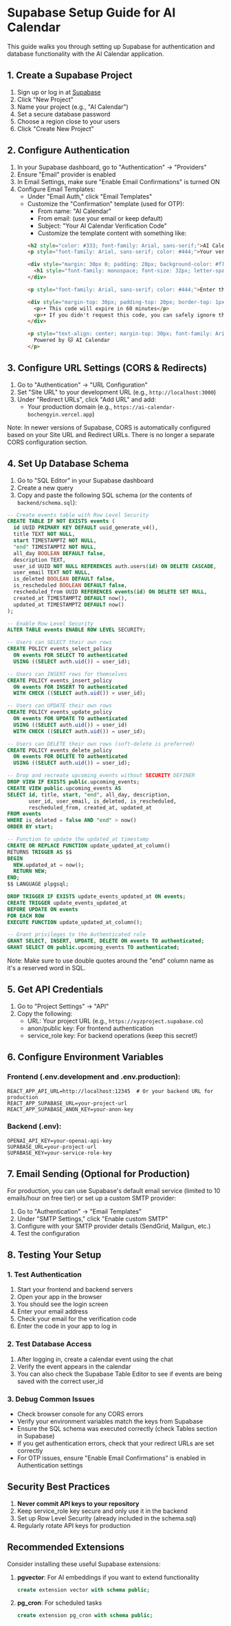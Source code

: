 # Supabase Setup Guide for AI Calendar

This guide walks you through setting up Supabase for authentication and database functionality with the AI Calendar application.

## 1. Create a Supabase Project

1. Sign up or log in at [Supabase](https://app.supabase.io/)
2. Click "New Project"
3. Name your project (e.g., "AI Calendar")
4. Set a secure database password
5. Choose a region close to your users
6. Click "Create New Project"

## 2. Configure Authentication

1. In your Supabase dashboard, go to "Authentication" → "Providers"
2. Ensure "Email" provider is enabled
3. In Email Settings, make sure "Enable Email Confirmations" is turned ON
4. Configure Email Templates:
   - Under "Email Auth," click "Email Templates"
   - Customize the "Confirmation" template (used for OTP):
     - From name: "AI Calendar"
     - From email: (use your email or keep default)
     - Subject: "Your AI Calendar Verification Code"
     - Customize the template content with something like:
     ```html
     <h2 style="color: #333; font-family: Arial, sans-serif;">AI Calendar Verification</h2>
     <p style="font-family: Arial, sans-serif; color: #444;">Your verification code for AI Calendar is:</p>
     
     <div style="margin: 30px 0; padding: 20px; background-color: #f7f9fc; border-radius: 6px; text-align: center;">
       <h1 style="font-family: monospace; font-size: 32px; letter-spacing: 5px; color: #007AFF;">{{ .Token }}</h1>
     </div>
     
     <p style="font-family: Arial, sans-serif; color: #444;">Enter this code in the verification screen to complete your login.</p>
     
     <div style="margin-top: 30px; padding-top: 20px; border-top: 1px solid #eee; font-family: Arial, sans-serif; color: #666; font-size: 14px;">
       <p>• This code will expire in 60 minutes</p>
       <p>• If you didn't request this code, you can safely ignore this email</p>
     </div>
     
     <p style="text-align: center; margin-top: 30px; font-family: Arial, sans-serif; color: #999;">
       Powered by 🐱 AI Calendar
     </p>
     ```

## 3. Configure URL Settings (CORS & Redirects)

1. Go to "Authentication" → "URL Configuration"
2. Set "Site URL" to your development URL (e.g., `http://localhost:3000`)
3. Under "Redirect URLs", click "Add URL" and add:
   - Your production domain (e.g., `https://ai-calendar-bochengyin.vercel.app`)
   
Note: In newer versions of Supabase, CORS is automatically configured based on your Site URL and Redirect URLs. There is no longer a separate CORS configuration section.

## 4. Set Up Database Schema

1. Go to "SQL Editor" in your Supabase dashboard
2. Create a new query
3. Copy and paste the following SQL schema (or the contents of `backend/schema.sql`):

```sql
-- Create events table with Row Level Security
CREATE TABLE IF NOT EXISTS events (
  id UUID PRIMARY KEY DEFAULT uuid_generate_v4(),
  title TEXT NOT NULL,
  start TIMESTAMPTZ NOT NULL,
  "end" TIMESTAMPTZ NOT NULL,
  all_day BOOLEAN DEFAULT false,
  description TEXT,
  user_id UUID NOT NULL REFERENCES auth.users(id) ON DELETE CASCADE,
  user_email TEXT NOT NULL,
  is_deleted BOOLEAN DEFAULT false,
  is_rescheduled BOOLEAN DEFAULT false,
  rescheduled_from UUID REFERENCES events(id) ON DELETE SET NULL,
  created_at TIMESTAMPTZ DEFAULT now(),
  updated_at TIMESTAMPTZ DEFAULT now()
);

-- Enable Row Level Security
ALTER TABLE events ENABLE ROW LEVEL SECURITY;

-- Users can SELECT their own rows
CREATE POLICY events_select_policy
  ON events FOR SELECT TO authenticated
  USING ((SELECT auth.uid()) = user_id);

-- Users can INSERT rows for themselves
CREATE POLICY events_insert_policy
  ON events FOR INSERT TO authenticated
  WITH CHECK ((SELECT auth.uid()) = user_id);

-- Users can UPDATE their own rows
CREATE POLICY events_update_policy
  ON events FOR UPDATE TO authenticated
  USING ((SELECT auth.uid()) = user_id)
  WITH CHECK ((SELECT auth.uid()) = user_id);

-- Users can DELETE their own rows (soft-delete is preferred)
CREATE POLICY events_delete_policy
  ON events FOR DELETE TO authenticated
  USING ((SELECT auth.uid()) = user_id);

-- Drop and recreate upcoming_events without SECURITY DEFINER
DROP VIEW IF EXISTS public.upcoming_events;
CREATE VIEW public.upcoming_events AS
SELECT id, title, start, "end", all_day, description,
       user_id, user_email, is_deleted, is_rescheduled,
       rescheduled_from, created_at, updated_at
FROM events
WHERE is_deleted = false AND "end" > now()
ORDER BY start;

-- Function to update the updated_at timestamp
CREATE OR REPLACE FUNCTION update_updated_at_column()
RETURNS TRIGGER AS $$
BEGIN
  NEW.updated_at = now();
  RETURN NEW;
END;
$$ LANGUAGE plpgsql;

DROP TRIGGER IF EXISTS update_events_updated_at ON events;
CREATE TRIGGER update_events_updated_at
BEFORE UPDATE ON events
FOR EACH ROW
EXECUTE FUNCTION update_updated_at_column();

-- Grant privileges to the Authenticated role
GRANT SELECT, INSERT, UPDATE, DELETE ON events TO authenticated;
GRANT SELECT ON public.upcoming_events TO authenticated;
```

Note: Make sure to use double quotes around the "end" column name as it's a reserved word in SQL.

## 5. Get API Credentials

1. Go to "Project Settings" → "API"
2. Copy the following:
   - URL: Your project URL (e.g., `https://xyzproject.supabase.co`)
   - anon/public key: For frontend authentication
   - service_role key: For backend operations (keep this secret!)

## 6. Configure Environment Variables

### Frontend (.env.development and .env.production):
```
REACT_APP_API_URL=http://localhost:12345  # Or your backend URL for production
REACT_APP_SUPABASE_URL=your-project-url
REACT_APP_SUPABASE_ANON_KEY=your-anon-key
```

### Backend (.env):
```
OPENAI_API_KEY=your-openai-api-key
SUPABASE_URL=your-project-url
SUPABASE_KEY=your-service-role-key
```

## 7. Email Sending (Optional for Production)

For production, you can use Supabase's default email service (limited to 10 emails/hour on free tier) or set up a custom SMTP provider:

1. Go to "Authentication" → "Email Templates"
2. Under "SMTP Settings," click "Enable custom SMTP"
3. Configure with your SMTP provider details (SendGrid, Mailgun, etc.)
4. Test the configuration

## 8. Testing Your Setup

### 1. Test Authentication
1. Start your frontend and backend servers
2. Open your app in the browser
3. You should see the login screen
4. Enter your email address
5. Check your email for the verification code
6. Enter the code in your app to log in

### 2. Test Database Access
1. After logging in, create a calendar event using the chat
2. Verify the event appears in the calendar
3. You can also check the Supabase Table Editor to see if events are being saved with the correct user_id

### 3. Debug Common Issues
- Check browser console for any CORS errors
- Verify your environment variables match the keys from Supabase
- Ensure the SQL schema was executed correctly (check Tables section in Supabase)
- If you get authentication errors, check that your redirect URLs are set correctly
- For OTP issues, ensure "Enable Email Confirmations" is enabled in Authentication settings

## Security Best Practices

1. **Never commit API keys to your repository**
2. Keep service_role key secure and only use it in the backend
3. Set up Row Level Security (already included in the schema.sql)
4. Regularly rotate API keys for production

## Recommended Extensions

Consider installing these useful Supabase extensions:

1. **pgvector**: For AI embeddings if you want to extend functionality
   ```sql
   create extension vector with schema public;
   ```

2. **pg_cron**: For scheduled tasks
   ```sql
   create extension pg_cron with schema public;
   ``` 